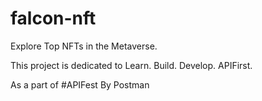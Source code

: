 # falcon-nft
Explore Top NFTs in the Metaverse. 

This project is dedicated to Learn. Build. Develop. APIFirst.

As a part of #APIFest By Postman

